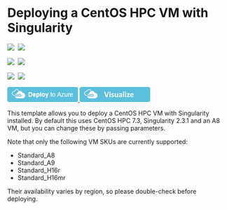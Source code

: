 # Deploying a CentOS HPC VM with Singularity

<IMG SRC="https://azbotstorage.blob.core.windows.net/badges/centos-singularity/PublicLastTestDate.svg" />&nbsp;
<IMG SRC="https://azbotstorage.blob.core.windows.net/badges/centos-singularity/PublicDeployment.svg" />&nbsp;

<IMG SRC="https://azbotstorage.blob.core.windows.net/badges/centos-singularity/FairfaxLastTestDate.svg" />&nbsp;
<IMG SRC="https://azbotstorage.blob.core.windows.net/badges/centos-singularity/FairfaxDeployment.svg" />&nbsp;

<IMG SRC="https://azbotstorage.blob.core.windows.net/badges/centos-singularity/BestPracticeResult.svg" />&nbsp;
<IMG SRC="https://azbotstorage.blob.core.windows.net/badges/centos-singularity/CredScanResult.svg" />&nbsp;

<a href="https://portal.azure.com/#create/Microsoft.Template/uri/https%3A%2F%2Fraw.githubusercontent.com%2Fbhummerstone%2Fazure-quickstart-templates%2Fcentos-singularity%2Fcentos-singularity%2Fazuredeploy.json" target="_blank">
    <img src="https://raw.githubusercontent.com/Azure/azure-quickstart-templates/master/1-CONTRIBUTION-GUIDE/images/deploytoazure.png"/>
</a>
<a href="http://armviz.io/#/?load=https%3A%2F%2Fraw.githubusercontent.com%2Fbhummerstone%2Fazure-quickstart-templates%2Fcentos-singularity%2Fcentos-singularity%2Fazuredeploy.json" target="_blank">
    <img src="https://raw.githubusercontent.com/Azure/azure-quickstart-templates/master/1-CONTRIBUTION-GUIDE/images/visualizebutton.png"/>
</a>


This template allows you to deploy a CentOS HPC VM with Singularity installed. By default this uses CentOS HPC 7.3, Singularity 2.3.1 and an A8 VM, but you can change these by passing parameters.

Note that only the following VM SKUs are currently supported:
* Standard_A8
* Standard_A9
* Standard_H16r
* Standard_H16mr

Their availability varies by region, so please double-check before deploying. 

